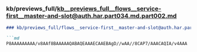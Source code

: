### kb/previews_full/kb__previews_full__flows__service-first__master-and-slot@auth.har.part034.md.part002.md

```md
### kb/previews_full/flows__service-first__master-and-slot@auth.har.part034.md (part 002)

```md
P8AAAAAAAAA/v8AAf8BAAAAAQABAQEAAAECAAEBAgD//wAA//8CAP7/AAACAQIA/v4AAA
```

```

```
